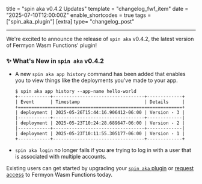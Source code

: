title = "spin aka v0.4.2 Updates"
template = "changelog_fwf_item"
date = "2025-07-10T12:00:00Z"
enable_shortcodes = true
tags = ["spin_aka_plugin"]
[extra]
type= "changelog_post"

---

We're excited to announce the release of `spin aka` v0.4.2, the latest version of Fermyon Wasm Functions' plugin!

<!-- break -->

### ✨ What's New in `spin aka` v0.4.2

- A new `spin aka app history` command has been added that enables you to view things like the deployments you've made to your app.

  ```console
  $ spin aka app history --app-name hello-world
  +------------+----------------------------------+-------------+
  | Event      | Timestamp                        | Details     |
  +=============================================================+
  | deployment | 2025-05-26T15:44:16.906412-06:00 | Version - 3 |
  |------------+----------------------------------+-------------|
  | deployment | 2025-05-23T10:24:28.689647-06:00 | Version - 2 |
  |------------+----------------------------------+-------------|
  | deployment | 2025-05-23T10:11:55.305177-06:00 | Version - 1 |
  +------------+----------------------------------+-------------+
  ```

- `spin aka login` no longer fails if you are trying to log in with a user that is associated with multiple accounts.

Existing users can get started by upgrading your [`spin aka` plugin](https://spinframework.dev/v3/managing-plugins#upgrading-plugins) or [request access](https://fibsu0jcu2g.typeform.com/fwf-preview) to Fermyon Wasm Functions today.
